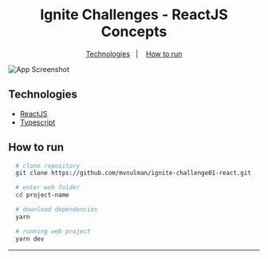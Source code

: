 <h1 align="center">
  Ignite Challenges -  ReactJS Concepts
</h1>

<p align="center">
  <a href="#gear-technologies">Technologies</a>&nbsp;&nbsp;&nbsp;|&nbsp;&nbsp;&nbsp;
  <a href="#computer-how-to-run">How to run</a>
</p>

![App Screenshot](https://res.cloudinary.com/augustomarcelo/image/upload/v1615318848/ignite/to.do_jacppk.png)

## Technologies

  - [ReactJS](https://reactjs.org/)
  - [Typescript][ts]

## How to run

  ```bash
    # clone repository
    git clone https://github.com/mvnulman/ignite-challenge01-react.git

    # enter web folder
    cd project-name

    # download dependencies
    yarn

    # running web project
    yarn dev
  ```

---

[ts]: https://www.typescriptlang.org
